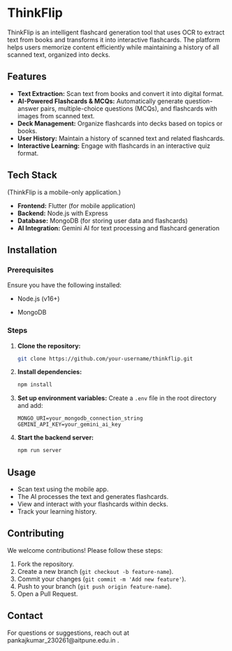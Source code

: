 # ThinkFlip

ThinkFlip is an intelligent flashcard generation tool that uses OCR to extract text from books and transforms it into interactive flashcards. The platform helps users memorize content efficiently while maintaining a history of all scanned text, organized into decks.

## Features

- **Text Extraction:** Scan text from books and convert it into digital format.
- **AI-Powered Flashcards & MCQs:** Automatically generate question-answer pairs, multiple-choice questions (MCQs), and flashcards with images from scanned text.
- **Deck Management:** Organize flashcards into decks based on topics or books.
- **User History:** Maintain a history of scanned text and related flashcards.
- **Interactive Learning:** Engage with flashcards in an interactive quiz format.

## Tech Stack

(ThinkFlip is a mobile-only application.)

- **Frontend:** Flutter (for mobile application)
- **Backend:** Node.js with Express
- **Database:** MongoDB (for storing user data and flashcards)
- **AI Integration:** Gemini AI for text processing and flashcard generation

## Installation

### Prerequisites

Ensure you have the following installed:

- Node.js (v16+)

- MongoDB

### Steps

1. **Clone the repository:**
   ```sh
   git clone https://github.com/your-username/thinkflip.git
   ```
2. **Install dependencies:**
   ```sh
   npm install
   ```
3. **Set up environment variables:**
   Create a `.env` file in the root directory and add:
   ```env
   MONGO_URI=your_mongodb_connection_string
   GEMINI_API_KEY=your_gemini_ai_key
   ```
4. **Start the backend server:**
   ```sh
   npm run server
   ```

## Usage

- Scan text using the mobile app.
- The AI processes the text and generates flashcards.
- View and interact with your flashcards within decks.
- Track your learning history.

## Contributing

We welcome contributions! Please follow these steps:

1. Fork the repository.
2. Create a new branch (`git checkout -b feature-name`).
3. Commit your changes (`git commit -m 'Add new feature'`).
4. Push to your branch (`git push origin feature-name`).
5. Open a Pull Request.

## Contact

For questions or suggestions, reach out at pankajkumar\_230261\@aitpune.edu.in .

